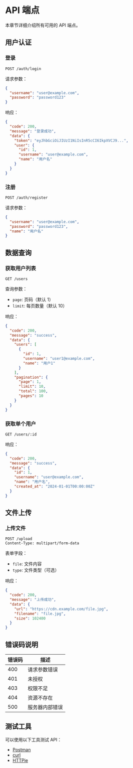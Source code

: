 # API 端点

本章节详细介绍所有可用的 API 端点。

## 用户认证

### 登录

```http
POST /auth/login
```

请求参数：

```json
{
  "username": "user@example.com",
  "password": "password123"
}
```

响应：

```json
{
  "code": 200,
  "message": "登录成功",
  "data": {
    "token": "eyJhbGciOiJIUzI1NiIsInR5cCI6IkpXVCJ9...",
    "user": {
      "id": 1,
      "username": "user@example.com",
      "name": "用户名"
    }
  }
}
```

### 注册

```http
POST /auth/register
```

请求参数：

```json
{
  "username": "user@example.com",
  "password": "password123",
  "name": "用户名"
}
```

## 数据查询

### 获取用户列表

```http
GET /users
```

查询参数：

- `page`: 页码（默认 1）
- `limit`: 每页数量（默认 10）

响应：

```json
{
  "code": 200,
  "message": "success",
  "data": {
    "users": [
      {
        "id": 1,
        "username": "user1@example.com",
        "name": "用户1"
      }
    ],
    "pagination": {
      "page": 1,
      "limit": 10,
      "total": 100,
      "pages": 10
    }
  }
}
```

### 获取单个用户

```http
GET /users/:id
```

响应：

```json
{
  "code": 200,
  "message": "success",
  "data": {
    "id": 1,
    "username": "user@example.com",
    "name": "用户名",
    "created_at": "2024-01-01T00:00:00Z"
  }
}
```

## 文件上传

### 上传文件

```http
POST /upload
Content-Type: multipart/form-data
```

表单字段：

- `file`: 文件内容
- `type`: 文件类型（可选）

响应：

```json
{
  "code": 200,
  "message": "上传成功",
  "data": {
    "url": "https://cdn.example.com/file.jpg",
    "filename": "file.jpg",
    "size": 102400
  }
}
```

## 错误码说明

| 错误码 | 描述 |
|--------|------|
| 400 | 请求参数错误 |
| 401 | 未授权 |
| 403 | 权限不足 |
| 404 | 资源不存在 |
| 500 | 服务器内部错误 |

## 测试工具

可以使用以下工具测试 API：

- [Postman](https://www.postman.com/)
- [curl](https://curl.se/)
- [HTTPie](https://httpie.io/)